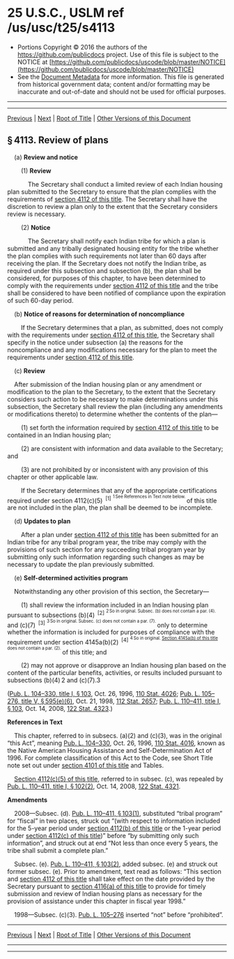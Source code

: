 ---
---

# 25 U.S.C., USLM ref /us/usc/t25/s4113

* Portions Copyright © 2016 the authors of the https://github.com/publicdocs project.
  Use of this file is subject to the NOTICE at [https://github.com/publicdocs/uscode/blob/master/NOTICE](https://github.com/publicdocs/uscode/blob/master/NOTICE)
* See the [Document Metadata](././../../../../..//README.md) for more information.
  This file is generated from historical government data; content and/or formatting may be inaccurate and out-of-date and should not be used for official purposes.

----------
----------

[Previous](./../../../../..//us/usc/t25/ch43/schI/m__us_usc_t25_s4112.md) | [Next](./../../../../..//us/usc/t25/ch43/schI/m__us_usc_t25_s4114.md) | [Root of Title](./../../../../../) | [Other Versions of this Document](https://publicdocs.github.io/go/links?ns=uslm&ref=%2Fus%2Fusc%2Ft25%2Fs4113)

## § 4113. Review of plans

    (a) __Review and notice__ 

        (1) __Review__ 

            The Secretary shall conduct a limited review of each Indian housing plan submitted to the Secretary to ensure that the plan complies with the requirements of [section 4112 of this title][/us/usc/t25/s4112]. The Secretary shall have the discretion to review a plan only to the extent that the Secretary considers review is necessary.

        (2) __Notice__ 

            The Secretary shall notify each Indian tribe for which a plan is submitted and any tribally designated housing entity for the tribe whether the plan complies with such requirements not later than 60 days after receiving the plan. If the Secretary does not notify the Indian tribe, as required under this subsection and subsection (b), the plan shall be considered, for purposes of this chapter, to have been determined to comply with the requirements under [section 4112 of this title][/us/usc/t25/s4112] and the tribe shall be considered to have been notified of compliance upon the expiration of such 60-day period.

    (b) __Notice of reasons for determination of noncompliance__ 

        If the Secretary determines that a plan, as submitted, does not comply with the requirements under [section 4112 of this title][/us/usc/t25/s4112], the Secretary shall specify in the notice under subsection (a) the reasons for the noncompliance and any modifications necessary for the plan to meet the requirements under [section 4112 of this title][/us/usc/t25/s4112].

    (c) __Review__ 

    After submission of the Indian housing plan or any amendment or modification to the plan to the Secretary, to the extent that the Secretary considers such action to be necessary to make determinations under this subsection, the Secretary shall review the plan (including any amendments or modifications thereto) to determine whether the contents of the plan—

        (1) set forth the information required by [section 4112 of this title][/us/usc/t25/s4112] to be contained in an Indian housing plan;

        (2) are consistent with information and data available to the Secretary; and

        (3) are not prohibited by or inconsistent with any provision of this chapter or other applicable law.

        If the Secretary determines that any of the appropriate certifications required under section 4112(c)(5)  <sup>\[1\]</sup>  <sup><sup> 1 See References in Text note below. </sup></sup>  of this title are not included in the plan, the plan shall be deemed to be incomplete.

    (d) __Updates to plan__ 

        After a plan under [section 4112 of this title][/us/usc/t25/s4112] has been submitted for an Indian tribe for any tribal program year, the tribe may comply with the provisions of such section for any succeeding tribal program year by submitting only such information regarding such changes as may be necessary to update the plan previously submitted.

    (e) __Self-determined activities program__ 

    Notwithstanding any other provision of this section, the Secretary—

        (1) shall review the information included in an Indian housing plan pursuant to subsections (b)(4)  <sup>\[2\]</sup>  <sup><sup> 2 So in original. Subsec. (b) does not contain a par. (4). </sup></sup>  and (c)(7)  <sup>\[3\]</sup>  <sup><sup> 3 So in original. Subsec. (c) does not contain a par. (7). </sup></sup>  only to determine whether the information is included for purposes of compliance with the requirement under section 4145a(b)(2)  <sup>\[4\]</sup>  <sup><sup> 4 So in original. [Section 4145a(b) of this title][/us/usc/t25/s4145a/b] does not contain a par. (2). </sup></sup>  of this title; and

        (2) may not approve or disapprove an Indian housing plan based on the content of the particular benefits, activities, or results included pursuant to subsections (b)(4) 2 and (c)(7).3

([Pub. L. 104–330, title I, § 103][/us/pl/104/330/s103], Oct. 26, 1996, [110 Stat. 4026][/us/stat/110/4026]; [Pub. L. 105–276, title V, § 595(e)(6)][/us/pl/105/276/s595/e/6], Oct. 21, 1998, [112 Stat. 2657][/us/stat/112/2657]; [Pub. L. 110–411, title I, § 103][/us/pl/110/411/s103], Oct. 14, 2008, [122 Stat. 4323][/us/stat/122/4323].)

 __References in Text__ 

    This chapter, referred to in subsecs. (a)(2) and (c)(3), was in the original “this Act”, meaning [Pub. L. 104–330][/us/pl/104/330], Oct. 26, 1996, [110 Stat. 4016][/us/stat/110/4016], known as the Native American Housing Assistance and Self-Determination Act of 1996. For complete classification of this Act to the Code, see Short Title note set out under [section 4101 of this title][/us/usc/t25/s4101] and Tables.

    [Section 4112(c)(5) of this title][/us/usc/t25/s4112/c/5], referred to in subsec. (c), was repealed by [Pub. L. 110–411, title I, § 102(2)][/us/pl/110/411/s102/2], Oct. 14, 2008, [122 Stat. 4321][/us/stat/122/4321].

 __Amendments__ 

    2008—Subsec. (d). [Pub. L. 110–411, § 103(1)][/us/pl/110/411/s103/1], substituted “tribal program” for “fiscal” in two places, struck out “(with respect to information included for the 5-year period under [section 4112(b) of this title][/us/usc/t25/s4112/b] or the 1-year period under [section 4112(c) of this title][/us/usc/t25/s4112/c])” before “by submitting only such information”, and struck out at end “Not less than once every 5 years, the tribe shall submit a complete plan.”

    Subsec. (e). [Pub. L. 110–411, § 103(2)][/us/pl/110/411/s103/2], added subsec. (e) and struck out former subsec. (e). Prior to amendment, text read as follows: “This section and [section 4112 of this title][/us/usc/t25/s4112] shall take effect on the date provided by the Secretary pursuant to [section 4116(a) of this title][/us/usc/t25/s4116/a] to provide for timely submission and review of Indian housing plans as necessary for the provision of assistance under this chapter in fiscal year 1998.”

    1998—Subsec. (c)(3). [Pub. L. 105–276][/us/pl/105/276] inserted “not” before “prohibited”.

----------

[Previous](./../../../../..//us/usc/t25/ch43/schI/m__us_usc_t25_s4112.md) | [Next](./../../../../..//us/usc/t25/ch43/schI/m__us_usc_t25_s4114.md) | [Root of Title](./../../../../../) | [Other Versions of this Document](https://publicdocs.github.io/go/links?ns=uslm&ref=%2Fus%2Fusc%2Ft25%2Fs4113)

----------
----------

[/us/usc/t25/s4112]: https://publicdocs.github.io/go/links?ns=uslm&ref=%2Fus%2Fusc%2Ft25%2Fs4112
[/us/usc/t25/s4112]: https://publicdocs.github.io/go/links?ns=uslm&ref=%2Fus%2Fusc%2Ft25%2Fs4112
[/us/usc/t25/s4112]: https://publicdocs.github.io/go/links?ns=uslm&ref=%2Fus%2Fusc%2Ft25%2Fs4112
[/us/usc/t25/s4112]: https://publicdocs.github.io/go/links?ns=uslm&ref=%2Fus%2Fusc%2Ft25%2Fs4112
[/us/usc/t25/s4112]: https://publicdocs.github.io/go/links?ns=uslm&ref=%2Fus%2Fusc%2Ft25%2Fs4112
[/us/usc/t25/s4112]: https://publicdocs.github.io/go/links?ns=uslm&ref=%2Fus%2Fusc%2Ft25%2Fs4112
[/us/usc/t25/s4145a/b]: https://publicdocs.github.io/go/links?ns=uslm&ref=%2Fus%2Fusc%2Ft25%2Fs4145a%2Fb
[/us/pl/104/330/s103]: https://publicdocs.github.io/go/links?ns=uslm&ref=%2Fus%2Fpl%2F104%2F330%2Fs103
[/us/stat/110/4026]: https://publicdocs.github.io/go/links?ns=uslm&ref=%2Fus%2Fstat%2F110%2F4026
[/us/pl/105/276/s595/e/6]: https://publicdocs.github.io/go/links?ns=uslm&ref=%2Fus%2Fpl%2F105%2F276%2Fs595%2Fe%2F6
[/us/stat/112/2657]: https://publicdocs.github.io/go/links?ns=uslm&ref=%2Fus%2Fstat%2F112%2F2657
[/us/pl/110/411/s103]: https://publicdocs.github.io/go/links?ns=uslm&ref=%2Fus%2Fpl%2F110%2F411%2Fs103
[/us/stat/122/4323]: https://publicdocs.github.io/go/links?ns=uslm&ref=%2Fus%2Fstat%2F122%2F4323
[/us/pl/104/330]: https://publicdocs.github.io/go/links?ns=uslm&ref=%2Fus%2Fpl%2F104%2F330
[/us/stat/110/4016]: https://publicdocs.github.io/go/links?ns=uslm&ref=%2Fus%2Fstat%2F110%2F4016
[/us/usc/t25/s4101]: https://publicdocs.github.io/go/links?ns=uslm&ref=%2Fus%2Fusc%2Ft25%2Fs4101
[/us/usc/t25/s4112/c/5]: https://publicdocs.github.io/go/links?ns=uslm&ref=%2Fus%2Fusc%2Ft25%2Fs4112%2Fc%2F5
[/us/pl/110/411/s102/2]: https://publicdocs.github.io/go/links?ns=uslm&ref=%2Fus%2Fpl%2F110%2F411%2Fs102%2F2
[/us/stat/122/4321]: https://publicdocs.github.io/go/links?ns=uslm&ref=%2Fus%2Fstat%2F122%2F4321
[/us/pl/110/411/s103/1]: https://publicdocs.github.io/go/links?ns=uslm&ref=%2Fus%2Fpl%2F110%2F411%2Fs103%2F1
[/us/usc/t25/s4112/b]: https://publicdocs.github.io/go/links?ns=uslm&ref=%2Fus%2Fusc%2Ft25%2Fs4112%2Fb
[/us/usc/t25/s4112/c]: https://publicdocs.github.io/go/links?ns=uslm&ref=%2Fus%2Fusc%2Ft25%2Fs4112%2Fc
[/us/pl/110/411/s103/2]: https://publicdocs.github.io/go/links?ns=uslm&ref=%2Fus%2Fpl%2F110%2F411%2Fs103%2F2
[/us/usc/t25/s4112]: https://publicdocs.github.io/go/links?ns=uslm&ref=%2Fus%2Fusc%2Ft25%2Fs4112
[/us/usc/t25/s4116/a]: https://publicdocs.github.io/go/links?ns=uslm&ref=%2Fus%2Fusc%2Ft25%2Fs4116%2Fa
[/us/pl/105/276]: https://publicdocs.github.io/go/links?ns=uslm&ref=%2Fus%2Fpl%2F105%2F276


